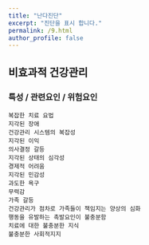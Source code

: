 ```yaml
---
title: "난다진단"
excerpt: "진단을 표시 합니다."
permalink: /9.html
author_profile: false
---
```

## 비효과적 건강관리


### 특성 / 관련요인 / 위험요인

>   
        
    복잡한 치료 요법
    지각된 장애
    건강관리 시스템의 복잡성
    지각된 이익
    의사결정 갈등
    지각된 상태의 심각성
    경제적 어려움
    지각된 민감성
    과도한 욕구
    무력감
    가족 갈등
    건강관리가 점차로 가족들이 책임지는 양상의 심화
    행동을 유발하는 촉발요인이 불충분함
    치료에 대한 불충분한 지식
    불충분한 사회적지지
